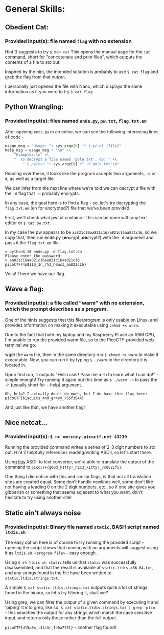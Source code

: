 # General Skills:

## Obedient Cat:
### Provided input(s): file named `flag` with no extension

Hint 3 suggests to try `$ man cat`
This opens the manual page for the `cat` command, short for "concatenate and print files", which outputs the contents of a file to std out.

Inspired by the hint, the intended solution is probably to use `$ cat flag` and grab the flag from that output.

I personally just opened the file with Nano, which displays the same information as if you were to try `$ cat flag`

## Python Wrangling:
### Provided input(s): files named `ende.py`, `pw.txt`, `flag.txt.en`

After opening `ende.py` in an editor, we can see the following interesting lines of code - 

```python	
usage_msg = "Usage: "+ sys.argv[0] +" (-e/-d) [file]"
help_msg = usage_msg + "\n" +\
	"Examples:\n" +\
	"  To decrypt a file named 'pole.txt', do: " +\	
        "'$ python "+ sys.argv[0] +" -d pole.txt'\n"
```

Reading over these, it looks like the program accepts two arguments, `-e` or `-d`, as well as a target file.

We can infer from the next line where we're told we can decrypt a file with the `-d` flag that `-e` probably encrypts.

In any case, the goal here is to find a flag - so, let's try decrypting the `flag.txt.en` (en for encrypted?) file that we've been provided.

First, we'll check what pw.txt contains - this can be done with any text editor or `$ cat pw.txt`.

In my case the pw appears to be `aa821c16aa821c16aa821c16aa821c16`, so we copy that, then run ende.py (**en**crypt, **de**crypt?) with the `-d` argument and pass it the `flag.txt.en` file.

```
> python3.10 ende.py -d flag.txt.en
Please enter the password:
> aa821c16aa821c16aa821c16aa821c16
picoCTF{4p0110_1n_7h3_h0us3_aa821c16}
```

Voila! There we have our flag.

## Wave a flag:

### Provided input(s): a file called "warm" with no extension, which the prompt describes as a program.

One of the hints suggests that this file/program is only usable on Linux, and provides information on making it executable using `cmhod +x warm`.

Due to the fact that both my laptop and my Raspberry Pi use an ARM CPU, I'm unable to run the provided warm file, so to the PicoCTF-provided web terminal we go.

wget the `warm` file, then in the same directory run `$ chmod +x warm` to make it executable. Now, you can run it by typing `$ ./warm` in the directory it is located in.

Upon first run, it outputs "Hello user! Pass me a -h to learn what I can do!" - simple enough! Try running it again but this time as `$ ./warm -h` to pass the `-h` (usually short for --help) argument.
			
`Oh, help? I actually don't do much, but I do have this flag here: picoCTF{b1scu1ts_4nd_gr4vy_755f3544}`

And just like that, we have another flag!

## Nice netcat...

### Provided input(s): `$ nc mercury.picoctf.net 43239`

Running the provided command writes a series of 2-3 digit numbers to std out. Hint 2 helpfully references reading/writing ASCII, so let's start there.

Using [this](https://codebeautify.org/ascii-to-text) ASCII to text converter, we're able to translate the output of the command to `picoCTF{g00d_k1tty!_n1c3_k1tty!_7c0821f5}`. 

One thing I did notice with this and similar flags, is that not all translation sites are created equal. Some don't handle newlines well, some don't like not having a leading 0 on the 2 digit numbers, etc., so if one site gives you gibberish or something that seems adjacent to what you want, don't hesitate to try using another site!

## Static ain't always noise

### Provided input(s): Binary file named `static`, BASH script named `ltdis.sh`

The easy option here is of course to try running the provided script - opening the script shows that running with no arguments will suggest using it as `ltdis.sh <program-file>` - easy enough.

Using `$ sh ltdis.sh static` tells us that `static` was successfully disassembled, and that the result is available at `static.ltdis.x86_64.txt`, and any strings found in the file have been written to `static.ltdis.strings.txt`.

A simple `$ cat static.ltdis.strings.txt` outputs quite a lot of strings found in the binary, so let's try filtering it, shall we?

Using grep, we can filter the output of a given command by executing it and 'piping' it into grep, like so. `$ cat static.ltdis.strings.txt | grep 'pico'` - this searches the output for any strings which match the case sensitive input, and returns only those rather than the full output.

`picoCTF{d15a5m_t34s3r_1e6a7731}` - another flag found!
